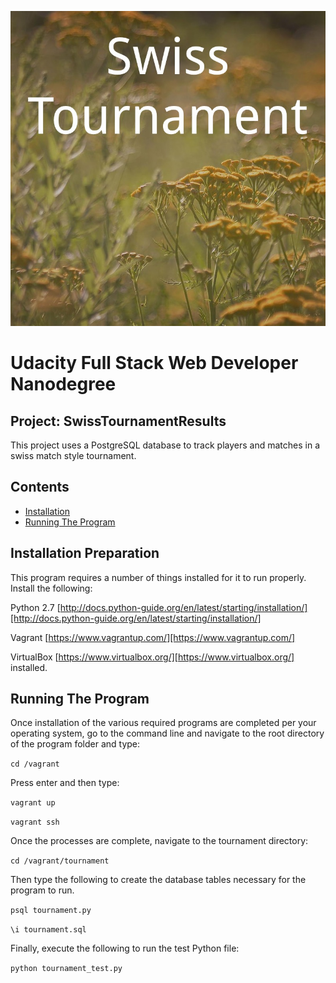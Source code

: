 ![Swiss Tournament Cover Image](/img/swiss_tournament_cover.jpg)

# Udacity Full Stack Web Developer Nanodegree

## Project: SwissTournamentResults

This project uses a PostgreSQL database to track players and matches in a swiss match style tournament.

## Contents

- [Installation](#installation)
- [Running The Program](#running-the-program)

## Installation Preparation

This program requires a number of things installed for it to run properly.  Install the following:

Python 2.7 [http://docs.python-guide.org/en/latest/starting/installation/][http://docs.python-guide.org/en/latest/starting/installation/]

Vagrant [https://www.vagrantup.com/][https://www.vagrantup.com/]

VirtualBox [https://www.virtualbox.org/][https://www.virtualbox.org/] installed.

## Running The Program

Once installation of the various required programs are completed per your operating system, go to the command line and navigate to the root directory of the program folder and type:

`cd /vagrant`

Press enter and then type:

`vagrant up`

`vagrant ssh`

Once the processes are complete, navigate to the tournament directory:

`cd /vagrant/tournament`

Then type the following to create the database tables necessary for the program to run.

`psql tournament.py`


`\i tournament.sql`

Finally, execute the following to run the test Python file:

`python tournament_test.py`
